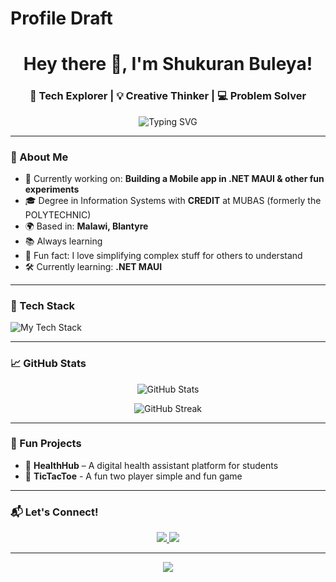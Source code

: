 # Profile Draft

<h1 align="center">Hey there 👋, I'm Shukuran Buleya!</h1>
<h3 align="center">🚀 Tech Explorer | 💡 Creative Thinker | 💻 Problem Solver</h3>

<p align="center">
  <img src="https://readme-typing-svg.demolab.com?font=Fira+Code&weight=500&pause=1000&center=true&vCenter=true&width=435&lines=Welcome+to+my+GitHub!;I'm+passionate+about+tech+%F0%9F%92%BB;Always+building+cool+stuff+%F0%9F%A4%96" alt="Typing SVG" />
</p>

---

### 🌟 About Me

- 🔭 Currently working on: **Building a Mobile app in .NET MAUI & other fun experiments**
- 🎓 Degree in Information Systems with **CREDIT** at MUBAS (formerly the POLYTECHNIC)
- 🌍 Based in: **Malawi, Blantyre**
- 📚 Always learning
- 🧠 Fun fact: I love simplifying complex stuff for others to understand
- 🛠️ Currently learning: **.NET MAUI**

---

### 🚀 Tech Stack

<img src="https://skillicons.dev/icons?i=python,django,js,html,css,cs,dotnet,fastapi,tailwind,react,postgres,mysql,linux,bash,git,github,vscode,flask,docker,blender,discord,figma" alt="My Tech Stack" />

---

### 📈 GitHub Stats

<p align="center">
  <img src="https://github-readme-stats.vercel.app/api?username=Shuk-Buleya&show_icons=true&theme=radical" alt="GitHub Stats" />
</p>

<p align="center">
  <img src="https://github-readme-streak-stats.herokuapp.com/?user=YourGitHubUsername&theme=radical" alt="GitHub Streak" />
</p>

---

### 🧩 Fun Projects

- 💬 **HealthHub** – A digital health assistant platform for students
- 🎨 **TicTacToe** - A fun two player simple and fun game

---

### 📬 Let's Connect!

<p align="center">
  <a href="https://mw.linkedin.com/in/shukuran-buleya-55301b307" target="_blank">
    <img src="https://img.shields.io/badge/LinkedIn-blue?style=for-the-badge&logo=linkedin" />
  </a>
  <a href="mailto:buleyashukuran@gmail.com">
    <img src="https://img.shields.io/badge/Email-D14836?style=for-the-badge&logo=gmail&logoColor=white" />
  </a>
</p>

---

<p align="center">
  <img src="https://quotes-github-readme.vercel.app/api?type=horizontal&theme=radical" />
</p>

<!-- You can add a visitor count badge too if you want -->

<!--
<p align="center">
  <img src="https://komarev.com/ghpvc/?username=YourGitHubUsername&style=flat-square&color=blue" alt="" />
</p>
-->

